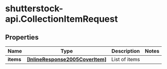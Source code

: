 # shutterstock-api.CollectionItemRequest

## Properties
Name | Type | Description | Notes
------------ | ------------- | ------------- | -------------
**items** | [**[InlineResponse2005CoverItem]**](InlineResponse2005CoverItem.md) | List of items | 


